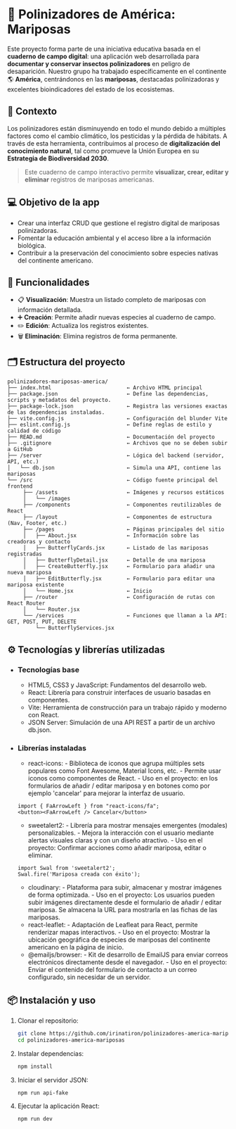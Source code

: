 # 🦋 Polinizadores de América: Mariposas

Este proyecto forma parte de una iniciativa educativa basada en el **cuaderno de campo digital**: una aplicación web desarrollada para **documentar y conservar insectos polinizadores** en peligro de desaparición. Nuestro grupo ha trabajado específicamente en el continente 🌎 **América**, centrándonos en las **mariposas**, destacadas polinizadoras y excelentes bioindicadores del estado de los ecosistemas.

## 🌱 Contexto

Los polinizadores están disminuyendo en todo el mundo debido a múltiples factores como el cambio climático, los pesticidas y la pérdida de hábitats. A través de esta herramienta, contribuimos al proceso de **digitalización del conocimiento natural**, tal como promueve la Unión Europea en su **Estrategia de Biodiversidad 2030**.

> Este cuaderno de campo interactivo permite **visualizar, crear, editar y eliminar** registros de mariposas americanas.

## 💻 Objetivo de la app

- Crear una interfaz CRUD que gestione el registro digital de mariposas polinizadoras.
- Fomentar la educación ambiental y el acceso libre a la información biológica.
- Contribuir a la preservación del conocimiento sobre especies nativas del continente americano.

## 🚀 Funcionalidades

- 📋 **Visualización**: Muestra un listado completo de mariposas con información detallada.
- ➕ **Creación**: Permite añadir nuevas especies al cuaderno de campo.
- ✏️ **Edición**: Actualiza los registros existentes.
- 🗑️ **Eliminación**: Elimina registros de forma permanente.


## 🗂️ Estructura del proyecto

```
polinizadores-mariposas-america/
├── index.html                        ← Archivo HTML principal
├── package.json                      ← Define las dependencias, scripts y metadatos del proyecto.
├── package-lock.json                 ← Registra las versiones exactas de las dependencias instaladas.
├── vite.config.js                    ← Configuración del blunder Vite 
├── eslint.config.js                  ← Define reglas de estilo y calidad de código 
├── READ.md                           ← Documentación del proyecto
├── .gitignore                        ← Archivos que no se deben subir a GitHub
├── /server                           ← Lógica del backend (servidor, API, etc.) 
│   └── db.json                       ← Simula una API, contiene las mariposas
└── /src                              ← Código fuente principal del frontend
     ├── /assets                      ← Imágenes y recursos estáticos
     │   └── /images                                                             
     ├── /components                  ← Componentes reutilizables de React
     ├── /layout                      ← Componentes de estructura (Nav, Footer, etc.)
     ├── /pages                       ← Páginas principales del sitio 
     │   ├── About.jsx                ← Información sobre las creadoras y contacto 
     │   ├── ButterflyCards.jsx       ← Listado de las mariposas registradas
     │   ├── ButterflyDetail.jsx      ← Detalle de una mariposa
     │   ├── CreateButterfly.jsx      ← Formulario para añadir una nueva mariposa
     │   ├── EditButterfly.jsx        ← Formulario para editar una mariposa existente
     │   └── Home.jsx                 ← Inicio
     ├── /router                      ← Configuración de rutas con React Router
     │   └── Router.jsx                                                          
     └── /services                    ← Funciones que llaman a la API: GET, POST, PUT, DELETE
         └── ButterflyServices.jsx                                               
```

## ⚙️ Tecnologías y librerías utilizadas

- ### Tecnologías base 
    - HTML5, CSS3 y JavaScript: Fundamentos del desarrollo web.
    - React: Librería para construir interfaces de usuario basadas en componentes.
    - Vite: Herramienta de construcción para un trabajo rápido y moderno con React.
    - JSON Server: Simulación de una API REST a partir de un archivo db.json.

- ### Librerías instaladas 
   - react-icons: 
         - Biblioteca de iconos que agrupa múltiples sets populares como Font Awesome, Material Icons, etc. 
         - Permite usar iconos como componentes de React.
         - Uso en el proyecto: en los formularios de añadir / editar mariposa y en botones como por ejemplo 'cancelar' para mejorar la interfaz de usuario.
   ```
   import { FaArrowLeft } from "react-icons/fa";
   <button><FaArrowLeft /> Cancelar</button>

   ```
   - sweetalert2: 
         - Librería para mostrar mensajes emergentes (modales) personalizables.
         - Mejora la interacción con el usuario mediante alertas visuales claras y con un diseño atractivo.
         - Uso en el proyecto: Confirmar acciones como añadir mariposa, editar o eliminar.
   ```
   import Swal from 'sweetalert2';
   Swal.fire('Mariposa creada con éxito');
   ```
   - cloudinary: 
         - Plataforma para subir, almacenar y mostrar imágenes de forma optimizada.
         - Uso en el proyecto: Los usuarios pueden subir imágenes directamente desde el formulario de añadir / editar mariposa. Se almacena la URL para mostrarla en las fichas de las mariposas.
   - react-leaflet: 
         - Adaptación de Leafleat para React, permite renderizar mapas interactivos.
         - Uso en el proyecto: Mostrar la ubicación geográfica de especies de mariposas del continente americano en la página de inicio.
   - @emailjs/browser: 
         - Kit de desarrollo de EmailJS para enviar correos electrónicos directamente desde el navegador.
         - Uso en el proyecto: Enviar el contenido del formulario de contacto a un correo configurado, sin necesidar de un servidor.
        
## 📦 Instalación y uso

1. Clonar el repositorio:
   ```bash
   git clone https://github.com/irinatiron/polinizadores-america-mariposas.git
   cd polinizadores-america-mariposas

2. Instalar dependencias:
   ```bash
   npm install
   
3. Iniciar el servidor JSON:
   ```bash
   npm run api-fake

4. Ejecutar la aplicación React:
   ```bash
   npm run dev
